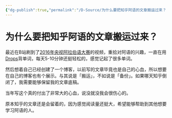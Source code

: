 ```yaml
---
{"dg-publish":true,"permalink":"/D-Source/为什么要把知乎阿语的文章搬运过来？-arbmoc/"}
---
```


# 为什么要把知乎阿语的文章搬运过来？

最近在B站刷到了[2016年央视阿拉伯语大赛](https://www.bilibili.com/video/BV1334y1V7kz)的视频，重拾对阿语的兴趣，一直在用[Drops](https://languagedrops.com/)背单词，每天5-10分钟还挺轻松的，感觉记起了很多单词。

然后想着自己已经创建了一个博客，以前写的文章毕竟也是自己的心血，所以想要在自己的博客也有个展示。与其说是「搬运」，不如说是「备份」。如果哪天知乎倒闭了，我需要能够保留我的文章底稿。

当年写这个真的付出了非常大的心血，说没就没我会很伤心的。

原本知乎的文章还是会留着的，因为感觉阅读量还挺大，希望能够帮助到其他想要学习阿语的人。